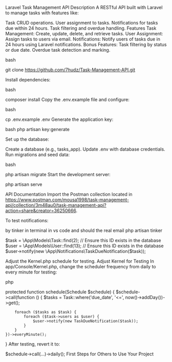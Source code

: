 Laravel Task Management API
Description
A RESTful API built with Laravel to manage tasks with features like:

Task CRUD operations.
User assignment to tasks.
Notifications for tasks due within 24 hours.
Task filtering and overdue handling.
Features
Task Management: Create, update, delete, and retrieve tasks.
User Assignment: Assign tasks to users via email.
Notifications: Notify users of tasks due in 24 hours using Laravel notifications.
Bonus Features:
Task filtering by status or due date.
Overdue task detection and marking.



bash

git clone https://github.com/7hudz/Task-Management-API.git


Install dependencies:

bash

composer install
Copy the .env.example file and configure:

bash

cp .env.example .env
Generate the application key:

bash
php artisan key:generate

Set up the database:

Create a database (e.g., tasks_app).
Update .env with database credentials.
Run migrations and seed data:

bash

php artisan migrate 
Start the development server:


php artisan serve



API Documentation
Import the Postman collection located in https://www.postman.com/mousa1998/task-management-api/collection/3m48au0/task-management-api?action=share&creator=36250666.



To test notifications:

by tinker in terminal in vs code 
and should the real email
php artisan tinker

$task = \App\Models\Task::find(2); // Ensure this ID exists in the database
$user = \App\Models\User::find(13); // Ensure this ID exists in the database
$user->notify(new \App\Notifications\TaskDueNotification($task));


Adjust the Kernel.php schedule for testing.
Adjust Kernel for Testing
In app/Console/Kernel.php, change the scheduler frequency from daily to every minute for testing:

php

protected function schedule(Schedule $schedule)
{
    $schedule->call(function () {
        $tasks = Task::where('due_date', '<=', now()->addDay())->get();

        foreach ($tasks as $task) {
            foreach ($task->users as $user) {
                $user->notify(new TaskDueNotification($task));
            }
        }
    })->everyMinute();
}
After testing, revert it to:


$schedule->call(...)->daily();
First Steps for Others to Use Your Project




